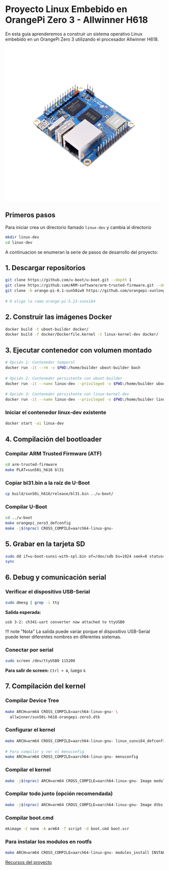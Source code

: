 # Proyecto Linux Embebido en OrangePi Zero 3 - Allwinner H618

En esta guía aprenderemos a construir un sistema operativo Linux embebido en un OrangePi Zero 3 utilizando el procesador Allwinner H618.

![Orange pi zero 3](../../assets/orangepi-z3/orangepi-zero3.png)

## Primeros pasos
Para iniciar crea un directorio llamado `linux-dev` y cambia al directorio

```bash
mkdir linux-dev
cd linux-dev
```
A continuacion se enumeran la serie de pasos de desarrollo del proyecto:

## 1. Descargar repositorios

```bash
git clone https://github.com/u-boot/u-boot.git --depth 1
git clone https://github.com/ARM-software/arm-trusted-firmware.git --depth 1
git clone -b orange-pi-6.1-sun50iw9 https://github.com/orangepi-xunlong/linux-orangepi.git --depth 1

# O elige la rama orange-pi-5.13-sunxi64
```

## 2. Construir las imágenes Docker

```bash
docker build -t uboot-builder docker/
docker build -f docker/Dockerfile.kernel -t linux-kernel-dev docker/
```

## 3. Ejecutar contenedor con volumen montado

```bash
# Opción 1: Contenedor temporal
docker run -it --rm -v $PWD:/home/builder uboot-builder bash

# Opción 2: Contenedor persistente con uboot-builder
docker run -it --name linux-dev --privileged -v $PWD:/home/builder uboot-builder bash

# Opción 3: Contenedor persistente con linux-kernel-dev
docker run -it --name linux-dev --privileged -v $PWD:/home/builder linux-kernel-dev /bin/bash
```

### Iniciar el contenedor linux-dev existente

```bash
docker start -ai linux-dev
```

## 4. Compilación del bootloader

### Compilar ARM Trusted Firmware (ATF)

```bash
cd arm-trusted-firmware
make PLAT=sun50i_h616 bl31
```

### Copiar bl31.bin a la raíz de U-Boot

```bash
cp build/sun50i_h616/release/bl31.bin ../u-boot/
```

### Compilar U-Boot

```bash
cd ../u-boot
make orangepi_zero3_defconfig
make -j$(nproc) CROSS_COMPILE=aarch64-linux-gnu-
```

## 5. Grabar en la tarjeta SD

```bash
sudo dd if=u-boot-sunxi-with-spl.bin of=/dev/sdb bs=1024 seek=8 status=progress
sync
```

## 6. Debug y comunicación serial

### Verificar el dispositivo USB-Serial

```bash
sudo dmesg | grep -i tty
```

**Salida esperada:**

```
usb 3-2: ch341-uart converter now attached to ttyUSB0
```
!!! note "Nota"
    La salida puede variar porque el dispositivo USB-Serial puede tener diferentes nombres en diferentes sistemas.

### Conectar por serial

```bash
sudo screen /dev/ttyUSB0 115200
```

**Para salir de screen:** `Ctrl + A`, luego `k`

## 7. Compilación del kernel

### Compilar Device Tree

```bash
make ARCH=arm64 CROSS_COMPILE=aarch64-linux-gnu- \
  allwinner/sun50i-h618-orangepi-zero3.dtb
```

### Configurar el kernel

```bash
make ARCH=arm64 CROSS_COMPILE=aarch64-linux-gnu- linux_sunxi64_defconfig

# Para compilar y ver el menuconfig
make ARCH=arm64 CROSS_COMPILE=aarch64-linux-gnu- menuconfig
```

### Compilar el kernel

```bash
make -j$(nproc) ARCH=arm64 CROSS_COMPILE=aarch64-linux-gnu- Image modules
```

### Compilar todo junto (opción recomendada)

```bash
make -j$(nproc) ARCH=arm64 CROSS_COMPILE=aarch64-linux-gnu- Image dtbs modules
```

### Compilar boot.cmd

```bash
mkimage -C none -A arm64 -T script -d boot.cmd boot.scr
```

### Para instalar los modulos en rootfs

```bash
make ARCH=arm64 CROSS_COMPILE=aarch64-linux-gnu- modules_install INSTALL_MOD_PATH=/mnt/rootfs
```


[Recursos del proyecto](./resources.md)
